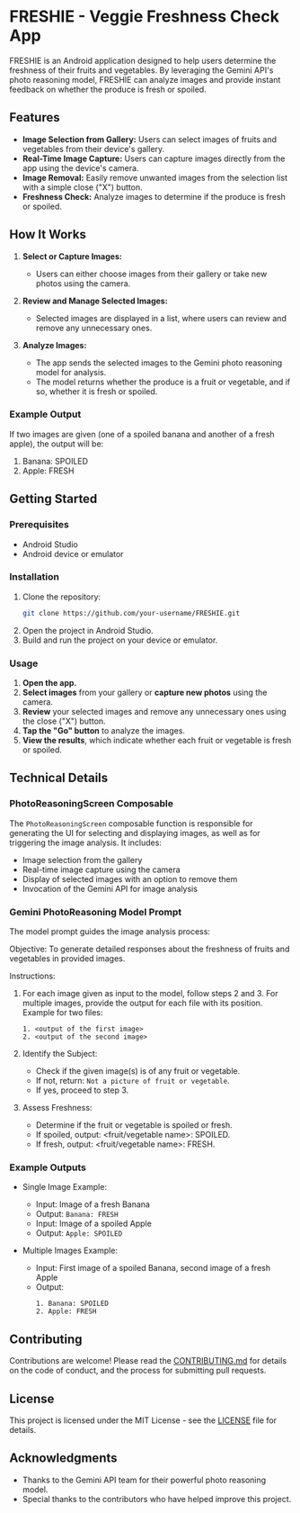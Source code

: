 # FRESHIE - Veggie Freshness Check App

FRESHIE is an Android application designed to help users determine the freshness of their fruits and vegetables. By leveraging the Gemini API's photo reasoning model, FRESHIE can analyze images and provide instant feedback on whether the produce is fresh or spoiled.

## Features

- **Image Selection from Gallery:** Users can select images of fruits and vegetables from their device's gallery.
- **Real-Time Image Capture:** Users can capture images directly from the app using the device's camera.
- **Image Removal:** Easily remove unwanted images from the selection list with a simple close ("X") button.
- **Freshness Check:** Analyze images to determine if the produce is fresh or spoiled.

## How It Works

1. **Select or Capture Images:**
   - Users can either choose images from their gallery or take new photos using the camera.
   
2. **Review and Manage Selected Images:**
   - Selected images are displayed in a list, where users can review and remove any unnecessary ones.
   
3. **Analyze Images:**
   - The app sends the selected images to the Gemini photo reasoning model for analysis.
   - The model returns whether the produce is a fruit or vegetable, and if so, whether it is fresh or spoiled.

### Example Output

If two images are given (one of a spoiled banana and another of a fresh apple), the output will be:

1. Banana: SPOILED
2. Apple: FRESH


## Getting Started

### Prerequisites

- Android Studio
- Android device or emulator

### Installation

1. Clone the repository:
   ```bash
   git clone https://github.com/your-username/FRESHIE.git

2. Open the project in Android Studio.
3. Build and run the project on your device or emulator.

### Usage

1. **Open the app.**
2. **Select images** from your gallery or **capture new photos** using the camera.
3. **Review** your selected images and remove any unnecessary ones using the close ("X") button.
4. **Tap the "Go" button** to analyze the images.
5. **View the results**, which indicate whether each fruit or vegetable is fresh or spoiled.

## Technical Details

### PhotoReasoningScreen Composable

The `PhotoReasoningScreen` composable function is responsible for generating the UI for selecting and displaying images, as well as for triggering the image analysis. It includes:

- Image selection from the gallery
- Real-time image capture using the camera
- Display of selected images with an option to remove them
- Invocation of the Gemini API for image analysis

### Gemini PhotoReasoning Model Prompt

The model prompt guides the image analysis process:

Objective:
To generate detailed responses about the freshness of fruits and vegetables in provided images.

Instructions:
1. For each image given as input to the model, follow steps 2 and 3. For multiple images, provide the output for each file with its position.
   Example for two files:
   ```
   1. <output of the first image>
   2. <output of the second image>
   ```
3. Identify the Subject:
   - Check if the given image(s) is of any fruit or vegetable.
   - If not, return: `Not a picture of fruit or vegetable`.
   - If yes, proceed to step 3.

4. Assess Freshness:
   - Determine if the fruit or vegetable is spoiled or fresh.
   - If spoiled, output: <fruit/vegetable name>: SPOILED.
   - If fresh, output: <fruit/vegetable name>: FRESH.

### Example Outputs

- Single Image Example:
  - Input: Image of a fresh Banana
  - Output: `Banana: FRESH`
  - Input: Image of a spoiled Apple
  - Output: `Apple: SPOILED`

- Multiple Images Example:
  - Input: First image of a spoiled Banana, second image of a fresh Apple
  - Output:
    ```
    1. Banana: SPOILED
    2. Apple: FRESH
    ```

## Contributing

Contributions are welcome! Please read the [CONTRIBUTING.md](CONTRIBUTING.md) for details on the code of conduct, and the process for submitting pull requests.

## License

This project is licensed under the MIT License - see the [LICENSE](LICENSE) file for details.

## Acknowledgments

- Thanks to the Gemini API team for their powerful photo reasoning model.
- Special thanks to the contributors who have helped improve this project.
